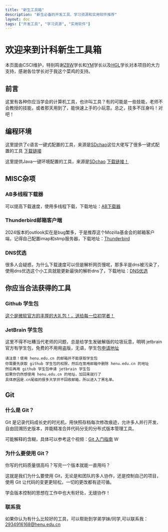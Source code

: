 ```yaml
---
title: "新生工具箱"
description: "新生必备的开发工具、学习资源和实用软件推荐"
layout: doc
tags: ["开发工具", "学习资源", "实用软件"]
---
```


# 欢迎来到计科新生工具箱
本页面由CSCI维护，特别鸣谢[ZBW](https://github.com/tuling1900)学长和[YM](https://github.com/eqvpkbz)学长以及[HGL](https://github.com/gaolei-he)学长对本项目的大力支持，感谢各位学长对于我这个菜鸡的支持。
## 前言
这里有各种你应当学会的计算机工具，也许叫工具？有的可能是一些技能，老师不会教授的技能，或者那天用到了，能快速上手的小玩意。总之，技多不压身吗！对吧！

## 编程环境
这里提供了c语言一键式配置的工具，来源是[SDchao](https://github.com/SDchao)这位大佬写了很多一键式配置的工具
[下载链接](https://github.com/SDchao/AutoVsCEnv_WPF/releases/tag/V.1995)

这里提供Java一键环境配置的工具，来源是[SDchao](https://github.com/SDchao)
[下载链接！](https://github.com/SDchao/AutoVscJava/releases/tag/V1.3)

## MISC杂项
### AB多线程下载器 
可以提高下载速度，使用多线程下载，下载地址：[AB下载器](https://github.com/amir1376/ab-download-manager/releases/tag/v1.4.4/)
### Thunderbird邮箱客户端
2024版本的outlook实在是bug繁多，于是推荐这个Mozilla基金会的邮箱客户端，记得自己配置imap和stmp服务器，下载地址：[Thunderbird](https://www.thunderbird.net/zh-CN/)
### DNS优选
很多人会疑惑，为什么下载速度可以但是解析网页慢呢，那多半是dns被污染了，使用dns优选这个小工具就能更新最快的解析dns了，下载地址：[DNS优选](https://www.lanzoux.com/DNS)

## 你应当合法获得的工具

### Github 学生包
[这个是微软官方的丰厚的大礼包！，送给每一位初学者！](https://education.github.com/pack)
### JetBrain 学生包
这里不得不吐糟当代老师的问题，总是给学生发破解版的垃圾玩意，明明 jetbrain 官方有学生包，免费的不用用盗版，无语，学生包[申请地址](https://www.jetbrains.com.cn/community/education/#students)
```
请注意！使用 henu.edu.cn 的邮箱并不能获取学生包
你需要先获取 github 学生包的权限，然后在常用邮箱中删除 henu.edu.cn 的地址
然后再用 github 学生包申请 jetbrain 学生包
如果你仍然想使用 henu.edu.cn 的地址，加回来就行了
具体原因是.cn尾缀的很多大学并不回收邮箱，所以进入了黑名单。
```
## Git
### 什么是 Git？

Git 是记录代码成长史的时光机，用快照存档每次修改痕迹，允许多人并行开发、自由回溯历史版本，并能精准合并代码分支的分布式版本管理工具。

可能解释的含糊，具体可以参考这个视频：[Git 入门指南](https://www.bilibili.com/video/BV1gnQVYtEt2?vd_source=e8fae77eab2d47199082e338b603ebca)
W
### 为什么要使用 Git？

你写的代码质量很高吗？写完一个版本就能一直用吗？

这就是我们为什么要使用 Git，无论是和团队的多人协作，还是控制自己的项目，使用 Git 让代码的变更更轻松，一切的更改都有迹可循。

学会版本控制的思想在工作中也大有好处，无缝协作！

### 联系我
如果你认为有什么比较好的工具，可以帮助到学弟学妹/同学,可以联系我：2934916168@henu.edu.cn
